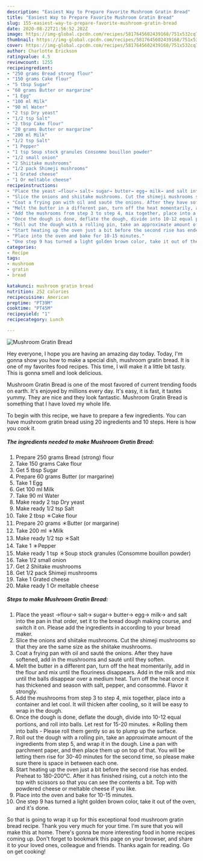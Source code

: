 ```yaml
---
description: "Easiest Way to Prepare Favorite Mushroom Gratin Bread"
title: "Easiest Way to Prepare Favorite Mushroom Gratin Bread"
slug: 155-easiest-way-to-prepare-favorite-mushroom-gratin-bread
date: 2020-08-22T21:56:52.202Z
image: https://img-global.cpcdn.com/recipes/5817645602439168/751x532cq70/mushroom-gratin-bread-recipe-main-photo.jpg
thumbnail: https://img-global.cpcdn.com/recipes/5817645602439168/751x532cq70/mushroom-gratin-bread-recipe-main-photo.jpg
cover: https://img-global.cpcdn.com/recipes/5817645602439168/751x532cq70/mushroom-gratin-bread-recipe-main-photo.jpg
author: Charlotte Erickson
ratingvalue: 4.5
reviewcount: 1255
recipeingredient:
- "250 grams Bread strong flour"
- "150 grams Cake flour"
- "5 tbsp Sugar"
- "60 grams Butter or margarine"
- "1 Egg"
- "100 ml Milk"
- "90 ml Water"
- "2 tsp Dry yeast"
- "1/2 tsp Salt"
- "2 tbsp Cake flour"
- "20 grams Butter or margarine"
- "200 ml Milk"
- "1/2 tsp Salt"
- "1 Pepper"
- "1 tsp Soup stock granules Consomme bouillon powder"
- "1/2 small onion"
- "2 Shiitake mushrooms"
- "1/2 pack Shimeji mushrooms"
- "1 Grated cheese"
- "1 Or meltable cheese"
recipeinstructions:
- "Place the yeast →flour→ salt→ sugar→ butter→ egg→ milk→ and salt into the pan in that order, set it to the bread dough making course, and switch it on.  Please add the ingredients in according to your bread maker."
- "Slice the onions and shiitake mushrooms. Cut the shimeji mushrooms so that they are the same size as the shiitake mushrooms."
- "Coat a frying pan with oil and sauté the onions. After they have softened, add in the mushrooms and sauté until they soften."
- "Melt the butter in a different pan, turn off the heat momentarily, add in the flour and mix until the flouriness disappears. Add in the milk and mix until the balls disappear over a medium heat. Turn off the heat once it has thickened and season with salt, pepper, and consommé. Flavor it strongly."
- "Add the mushrooms from step 3 to step 4, mix together, place into a container and let cool. It will thicken after cooling, so  it will be easy to wrap in the dough."
- "Once the dough is done, deflate the dough, divide into 10-12 equal portions, and roll into balls. Let rest for 15-20 minutes.  ＊Rolling them into balls - Please roll them gently so as to plump up the surface."
- "Roll out the dough with a rolling pin, take an approximate amount of the ingredients from step 5, and wrap it in the dough. Line a pan with parchment paper, and then place them up on top of that. You will be letting them rise for 30-40 minutes for the second time, so please make sure there is space in between each one."
- "Start heating up the oven just a bit before the second rise has ended. Preheat to 180-200℃. After it has finished rising, cut a notch into the top with scissors so that you can see the contents a bit. Top with powdered cheese or meltable cheese if you like."
- "Place into the oven and bake for 10-15 minutes."
- "One step 9 has turned a light golden brown color, take it out of the oven, and it&#39;s done."
categories:
- Recipe
tags:
- mushroom
- gratin
- bread

katakunci: mushroom gratin bread 
nutrition: 252 calories
recipecuisine: American
preptime: "PT39M"
cooktime: "PT45M"
recipeyield: "1"
recipecategory: Lunch

---
```



![Mushroom Gratin Bread](https://img-global.cpcdn.com/recipes/5817645602439168/751x532cq70/mushroom-gratin-bread-recipe-main-photo.jpg)

Hey everyone, I hope you are having an amazing day today. Today, I'm gonna show you how to make a special dish, mushroom gratin bread. It is one of my favorites food recipes. This time, I will make it a little bit tasty. This is gonna smell and look delicious.

Mushroom Gratin Bread is one of the most favored of current trending foods on earth. It's enjoyed by millions every day. It's easy, it is fast, it tastes yummy. They are nice and they look fantastic. Mushroom Gratin Bread is something that I have loved my whole life.




To begin with this recipe, we have to prepare a few ingredients. You can have mushroom gratin bread using 20 ingredients and 10 steps. Here is how you cook it.

<!--inarticleads1-->

##### The ingredients needed to make Mushroom Gratin Bread:

1. Prepare 250 grams Bread (strong) flour
1. Take 150 grams Cake flour
1. Get 5 tbsp Sugar
1. Prepare 60 grams Butter (or margarine)
1. Take 1 Egg
1. Get 100 ml Milk
1. Take 90 ml Water
1. Make ready 2 tsp Dry yeast
1. Make ready 1/2 tsp Salt
1. Take 2 tbsp ＊Cake flour
1. Prepare 20 grams ＊Butter (or margarine)
1. Take 200 ml ＊Milk
1. Make ready 1/2 tsp ＊Salt
1. Take 1 ＊Pepper
1. Make ready 1 tsp ＊Soup stock granules (Consomme bouillon powder)
1. Take 1/2 small onion
1. Get 2 Shiitake mushrooms
1. Get 1/2 pack Shimeji mushrooms
1. Take 1 Grated cheese
1. Make ready 1 Or meltable cheese




<!--inarticleads2-->

##### Steps to make Mushroom Gratin Bread:

1. Place the yeast →flour→ salt→ sugar→ butter→ egg→ milk→ and salt into the pan in that order, set it to the bread dough making course, and switch it on.  Please add the ingredients in according to your bread maker.
1. Slice the onions and shiitake mushrooms. Cut the shimeji mushrooms so that they are the same size as the shiitake mushrooms.
1. Coat a frying pan with oil and sauté the onions. After they have softened, add in the mushrooms and sauté until they soften.
1. Melt the butter in a different pan, turn off the heat momentarily, add in the flour and mix until the flouriness disappears. Add in the milk and mix until the balls disappear over a medium heat. Turn off the heat once it has thickened and season with salt, pepper, and consommé. Flavor it strongly.
1. Add the mushrooms from step 3 to step 4, mix together, place into a container and let cool. It will thicken after cooling, so  it will be easy to wrap in the dough.
1. Once the dough is done, deflate the dough, divide into 10-12 equal portions, and roll into balls. Let rest for 15-20 minutes.  ＊Rolling them into balls - Please roll them gently so as to plump up the surface.
1. Roll out the dough with a rolling pin, take an approximate amount of the ingredients from step 5, and wrap it in the dough. Line a pan with parchment paper, and then place them up on top of that. You will be letting them rise for 30-40 minutes for the second time, so please make sure there is space in between each one.
1. Start heating up the oven just a bit before the second rise has ended. Preheat to 180-200℃. After it has finished rising, cut a notch into the top with scissors so that you can see the contents a bit. Top with powdered cheese or meltable cheese if you like.
1. Place into the oven and bake for 10-15 minutes.
1. One step 9 has turned a light golden brown color, take it out of the oven, and it&#39;s done.




So that is going to wrap it up for this exceptional food mushroom gratin bread recipe. Thank you very much for your time. I'm sure that you will make this at home. There's gonna be more interesting food in home recipes coming up. Don't forget to bookmark this page on your browser, and share it to your loved ones, colleague and friends. Thanks again for reading. Go on get cooking!
